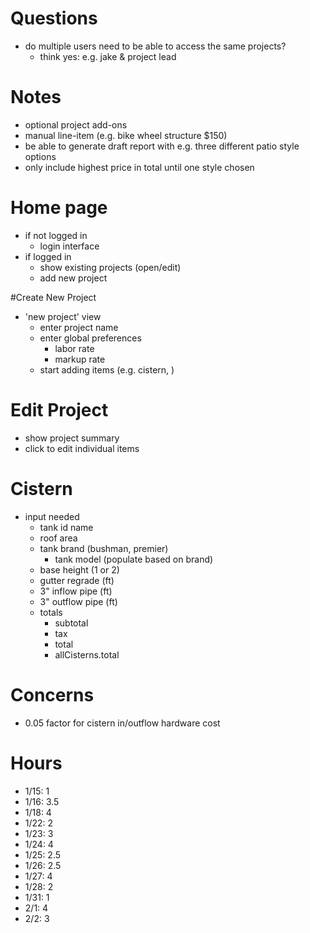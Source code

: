 # Questions
* do multiple users need to be able to access the same projects?
  * think yes: e.g. jake & project lead


# Notes
* optional project add-ons
* manual line-item (e.g. bike wheel structure $150)
* be able to generate draft report with e.g. three different patio style options
* only include highest price in total until one style chosen

# Home page
* if not logged in
  * login interface
* if logged in
  * show existing projects (open/edit)
  * add new project

#Create New Project
* 'new project' view
  * enter project name
  * enter global preferences
    * labor rate
    * markup rate
  * start adding items (e.g. cistern, )

# Edit Project
* show project summary
* click to edit individual items

# Cistern
* input needed
  * tank id name
  * roof area
  * tank brand (bushman, premier)
    * tank model (populate based on brand)
  * base height (1 or 2)
  * gutter regrade (ft)
  * 3" inflow pipe (ft)
  * 3" outflow pipe (ft)
  * totals
    * subtotal
    * tax
    * total
    * allCisterns.total

# Concerns
* 0.05 factor for cistern in/outflow hardware cost

# Hours
* 1/15: 1
* 1/16: 3.5
* 1/18: 4
* 1/22: 2
* 1/23: 3
* 1/24: 4
* 1/25: 2.5
* 1/26: 2.5
* 1/27: 4
* 1/28: 2
* 1/31: 1
* 2/1: 4
* 2/2: 3
